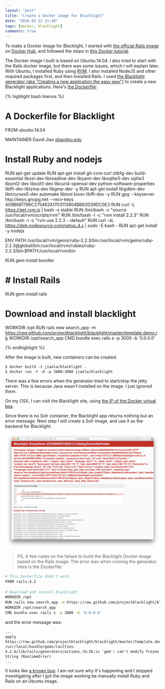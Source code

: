 ```yaml
---
layout: "post"
title: "Create a Docker image for Blacklight"
date: "2016-03-22 21:40"
tags: [docker, blacklight]
comments: true
---
```


To make a Docker image for Blacklight, I started with [the official Rails image](https://hub.docker.com/_/rails/) on [Docker Hub](https://hub.docker.com/), and followed the steps in [this Docker tutorial](https://docs.docker.com/engine/userguide/containers/dockerimages/).

The Docker image I built is based on Ubuntu:14.04. I also tried to start with the Rails docker image, but there was some issues, which I will explain later. With Ubuntu, I installed Ruby using [RVM](https://rvm.io). I also installed NodeJS and other required packages first, and then installed Rails. I used [the Blacklight generator (aka "Creating a new application the easy way")](https://github.com/projectblacklight/blacklight/wiki/Quickstart) to create a new Blacklight applications. Here's [the Dockerfile](https://github.com/jiaola/blacklight-docker/blob/07cb898e0ae115bdff41b2801d360a81d19cda14/images/blacklight/Dockerfile):

<!-- more -->

{% highlight bash linenos %}
# A Dockerfile for Blacklight
FROM ubuntu:14.04

MAINTAINER David Jiao <djiao@iu.edu>

# Install Ruby and nodejs
RUN apt-get update
RUN apt-get install git-core curl zlib1g-dev build-essential libssl-dev libreadline-dev libyaml-dev libsqlite3-dev sqlite3 libxml2-dev libxslt1-dev libcurl4-openssl-dev  python-software-properties libffi-dev liblzma-dev libgmp-dev -y
RUN apt-get install libgdbm-dev libncurses5-dev automake libtool bison libffi-dev -y
RUN gpg --keyserver hkp://keys.gnupg.net --recv-keys 409B6B1796C275462A1703113804BB82D39DC0E3
RUN curl -L https://get.rvm.io | bash -s stable
RUN /bin/bash -c "source /usr/local/rvm/scripts/rvm"
RUN /bin/bash -l -c "rvm install 2.2.3"
RUN /bin/bash -l -c "rvm use 2.2.3 --default"
RUN curl -sL https://deb.nodesource.com/setup_4.x | sudo -E bash -
RUN apt-get install -y nodejs

ENV PATH /usr/local/rvm/gems/ruby-2.2.3/bin:/usr/local/rvm/gems/ruby-2.2.3@global/bin:/usr/local/rvm/rubies/ruby-2.2.3/bin:$PATH:/usr/local/rvm/bin

RUN gem install bundler

# # Install Rails
RUN gem install rails

# Download and install blacklight
WORKDIR /opt
RUN rails new search_app -m https://raw.github.com/projectblacklight/blacklight/master/template.demo.rb
WORKDIR /opt/search_app
CMD bundle exec rails s -p 3000 -b '0.0.0.0'

{% endhighlight %}

After the image is built, new containers can be created.

```
$ docker build -t jiaola/blacklight .
$ docker run -t -d -p 3000:3000 jiaola/blacklight
```

There was a few errors when the generator tried to start/stop the jetty server. This is because Java wasn't installed on the image. I just ignored them.

On my OSX, I can visit the Blacklight site, using [the IP of the Docker virtual box](http://wenku.ws/2016/03/21/run-a-simple-application-with-docker-on-osx/).

Since there is no Solr container, the Blacklight app returns nothing but an error message. Next step I will create a Solr image, and use it as the backend for Blacklight.

![Error message from Blacklight](/public/img/screenshot_2016_03_27_01.png)

> PS, A few notes on the failure to build the Blacklight Docker image based on the Rails image: The error was when running the generator. Here is the Dockerfile:

```bash
# This Dockerfile didn't work.
FROM rails:4.2

# Download and install blacklight
WORKDIR /opt
RUN rails new search_app -m https://raw.github.com/projectblacklight/blacklight/master/template.demo.rb
WORKDIR /opt/search_app
CMD bundle exec rails s -p 3000 -b '0.0.0.0'

```

and the error message was:

```
...
apply  https://raw.github.com/projectblacklight/blacklight/master/template.demo.rb
/usr/local/bundle/gems/railties-4.2.6/lib/rails/generators/actions.rb:26:in `gem': can't modify frozen String (RuntimeError)
...
```

It looks like [a known bug](https://github.com/rails/rails/issues/23137). I am not sure why it's happening and I stopped investigating after I got the image working be manually install Ruby and Rails on an Ubuntu image.
